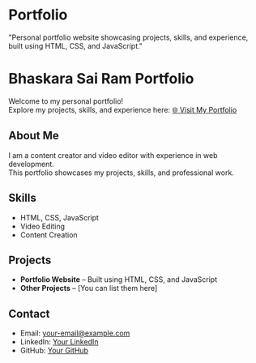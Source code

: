 # Portfolio
"Personal portfolio website showcasing projects, skills, and experience, built using HTML, CSS, and JavaScript."
# Bhaskara Sai Ram Portfolio
Welcome to my personal portfolio!  
Explore my projects, skills, and experience here: [🌐 Visit My Portfolio](https://bhaskarasairam.netlify.app)

## About Me
I am a content creator and video editor with experience in web development.  
This portfolio showcases my projects, skills, and professional work.

## Skills
- HTML, CSS, JavaScript
- Video Editing
- Content Creation

## Projects
- **Portfolio Website** – Built using HTML, CSS, and JavaScript  
- **Other Projects** – [You can list them here]

## Contact
- Email: your-email@example.com  
- LinkedIn: [Your LinkedIn](https://www.linkedin.com/in/yourprofile)  
- GitHub: [Your GitHub](https://github.com/yourusername)


